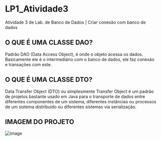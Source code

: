 # LP1_Atividade3
Atividade 3 de Lab. de Banco de Dados | Criar conexão com banco de dados


## O QUE É UMA CLASSE DAO?
Padrão DAO (Data Access Object), é onde o objeto acessa os dados. Basicamente ele é o intermediário com o banco de dados, ele faz conexão e transações com este.

## O QUE É UMA CLASSE DTO?
Data Transfer Object (DTO) ou simplesmente Transfer Object é um padrão de projetos bastante usado em Java para o transporte de dados entre diferentes componentes de um sistema, diferentes instâncias ou processos de um sistema distribuído ou diferentes sistemas via serialização.

## IMAGEM DO PROJETO
![image](https://user-images.githubusercontent.com/83841092/206579542-af020a13-263a-46d2-b3f4-38bdc6955ecc.png)
